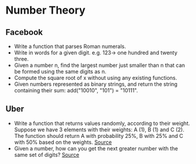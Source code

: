 Number Theory
==

## Facebook

- Write a function that parses Roman numerals.
- Write in words for a given digit. e.g. 123-> one hundred and twenty three.
- Given a number n, find the largest number just smaller than n that can be formed using the same digits as n.
- Compute the square root of x without using any existing functions.
- Given numbers represented as binary strings, and return the string containing their sum: add("10010", "101") = "10111".

## Uber

- Write a function that returns values randomly, according to their weight. Suppose we have 3 elements with their weights: A (1), B (1) and C (2). The function should return A with probability 25%, B with 25% and C with 50% based on the weights. [Source](http://blog.gainlo.co/index.php/2016/11/11/uber-interview-question-weighted-random-numbers/)
- Given a number, how can you get the next greater number with the same set of digits? [Source](http://blog.gainlo.co/index.php/2017/01/20/arrange-given-numbers-to-form-the-biggest-number-possible/)
